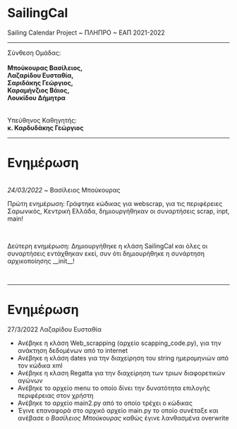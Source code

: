 # SailingCal
Sailing Calendar Project ~ ΠΛΗΠΡΟ ~ ΕΑΠ 2021-2022
<hr />
Σύνθεση Ομάδας:<br /><br />
  <b>Μπούκουρας Βασίλειος,<br />
  Λαζαρίδου Ευσταθία,<br />
  Σαριδάκης Γεώργιος,<br />
  Καραμήνζιος Βάιος,<br />
  Λουκίδου Δήμητρα<br /></b>
  <br /><br />
  Υπεύθηνος Καθηγητής:<br />
  <b>κ. Καρδυδάκης Γεώργιος</b>
<hr />

<h1>Ενημέρωση</h1><br />
<i>24/03/2022</i> ~ <span>Βασίλειος Μπούκουρας</span><br />
<p>Πρώτη ενημέρωση: Γράφτηκε κώδικας για webscrap, για τις περιφέρειες  Σαρωνικός, Κεντρική Ελλάδα, δημιουργήθηκαν οι συναρτήσεις scrap, inpt, main!</p><br />
<p>Δεύτερη ενημέρωση: Δημιουργήθηκε η κλάση SailingCal και όλες οι συναρτήσεις εντάχθηκαν εκεί, συν ότι δημιουρήθηκε η συνάρτηση αρχικοποίησης __init__!</p><br />
<hr />


# Ενημέρωση
27/3/2022 Λαζαρίδου Ευσταθία 
* Ανέβηκε η κλάση Web_scrapping (αρχείο scapping_code.py), για την ανάκτηση δεδομένων από το internet
* Ανέβηκε η κλάση dates για την διαχείρηση του string ημερομηνιών από τον κώδικα xml
* Ανέβηκε η κλαση Regatta για την διαχείρηση των τριων διαφορετικών αγώνων
* Ανέβηκε το αρχείο menu το οποίο δίνει την δυνατότητα επιλογής περιφέρειας στον χρήστη 
* Ανέβηκε το αρχείο main2.py από το οποίο τρέχει ο κώδικας
* Έγινε επαναφορά στο αρχικό αρχείο main.py το οποίο συνέταξε και ανέβασε ο _Βασίλειος Μπούκουρας_
  καθώς έγινε λανθασμένα overwrite 

